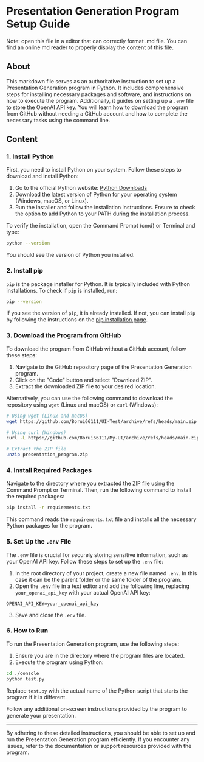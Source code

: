# Presentation Generation Program Setup Guide
Note: open this file in a editor that can correctly format .md file. You can find an online md reader to properly display the content of this file.

## About
This markdown file serves as an authoritative instruction to set up a Presentation Generation program in Python. It includes comprehensive steps for installing necessary packages and software, and instructions on how to execute the program. Additionally, it guides on setting up a `.env` file to store the OpenAI API key. You will learn how to download the program from GitHub without needing a GitHub account and how to complete the necessary tasks using the command line.

## Content

### 1. Install Python

First, you need to install Python on your system. Follow these steps to download and install Python:

1. Go to the official Python website: [Python Downloads](https://www.python.org/downloads/)
2. Download the latest version of Python for your operating system (Windows, macOS, or Linux).
3. Run the installer and follow the installation instructions. Ensure to check the option to add Python to your PATH during the installation process.

To verify the installation, open the Command Prompt (cmd) or Terminal and type:
```sh
python --version
```
You should see the version of Python you installed.

### 2. Install pip

`pip` is the package installer for Python. It is typically included with Python installations. To check if `pip` is installed, run:
```sh
pip --version
```
If you see the version of `pip`, it is already installed. If not, you can install `pip` by following the instructions on the [pip installation page](https://pip.pypa.io/en/stable/installation/).

### 3. Download the Program from GitHub

To download the program from GitHub without a GitHub account, follow these steps:

1. Navigate to the GitHub repository page of the Presentation Generation program.
2. Click on the "Code" button and select "Download ZIP".
3. Extract the downloaded ZIP file to your desired location.

Alternatively, you can use the following command to download the repository using `wget` (Linux and macOS) or `curl` (Windows):
```sh
# Using wget (Linux and macOS)
wget https://github.com/Borui66111/UI-Test/archive/refs/heads/main.zip -O presentation_program.zip

# Using curl (Windows)
curl -L https://github.com/Borui66111/My-UI/archive/refs/heads/main.zip -o presentation_program.zip

# Extract the ZIP file
unzip presentation_program.zip
```

### 4. Install Required Packages

Navigate to the directory where you extracted the ZIP file using the Command Prompt or Terminal. Then, run the following command to install the required packages:
```sh
pip install -r requirements.txt
```
This command reads the `requirements.txt` file and installs all the necessary Python packages for the program.

### 5. Set Up the `.env` File

The `.env` file is crucial for securely storing sensitive information, such as your OpenAI API key. Follow these steps to set up the `.env` file:

1. In the root directory of your project, create a new file named `.env`. In this case it can be the parent folder or the same folder of the program.
2. Open the `.env` file in a text editor and add the following line, replacing `your_openai_api_key` with your actual OpenAI API key:
```env
OPENAI_API_KEY=your_openai_api_key
```
3. Save and close the `.env` file.

### 6. How to Run

To run the Presentation Generation program, use the following steps:

1. Ensure you are in the directory where the program files are located.
2. Execute the program using Python:
```sh
cd ./console
python test.py
```
Replace `test.py` with the actual name of the Python script that starts the program if it is different.

Follow any additional on-screen instructions provided by the program to generate your presentation.

---

By adhering to these detailed instructions, you should be able to set up and run the Presentation Generation program efficiently. If you encounter any issues, refer to the documentation or support resources provided with the program.
